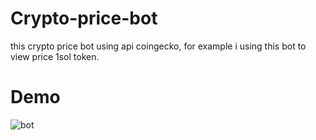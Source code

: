 # Crypto-price-bot
this crypto price bot using api coingecko, for example i using this bot to view price 1sol token.

# Demo 
![bot](https://user-images.githubusercontent.com/83104623/156687658-3a0d7422-b332-469d-b5b1-2ce46b9c2d40.PNG)
